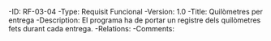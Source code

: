 -ID: RF-03-04
-Type:  Requisit Funcional
-Version: 1.0
-Title: Quilòmetres per entrega
-Description:  El programa ha de portar un registre dels quilòmetres fets durant cada entrega.
-Relations: 
-Comments: 
